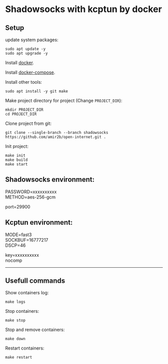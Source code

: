# Shadowsocks with kcptun by docker

## Setup
update system packages:
```shell
sudo apt update -y
sudo apt upgrade -y
```

Install [docker](https://docs.docker.com/engine/install/ubuntu/).

Install [docker-compose](https://docs.docker.com/compose/install/).

Install other tools:
```shell
sudo apt install -y git make
```

Make project directory for project (Change `PROJECT_DIR`):
```shell
mkdir PROJECT_DIR
cd PROJECT_DIR
```

Clone project from git:
```shell
git clone --single-branch --branch shadowsocks https://github.com/amir2b/open-internet.git .
```

Init project:
```shell
make init
make build
make start
```

## Shadowsocks environment:
PASSWORD=xxxxxxxxxx  
METHOD=aes-256-gcm  

port=29900

## Kcptun environment:
MODE=fast3  
SOCKBUF=16777217  
DSCP=46  

key=xxxxxxxxxx  
nocomp

---
## Usefull commands

Show containers log:
```shell
make logs
```

Stop containers:
```shell
make stop
```

Stop and remove containers:
```shell
make down
```

Restart containers:
```shell
make restart
```

